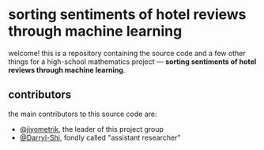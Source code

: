 # sorting sentiments of hotel reviews through machine learning

welcome! this is a repository containing the source code and a few other things
for a high-school mathematics project —
**sorting sentiments of hotel reviews through machine learning**.

## contributors

the main contributors to this source code are:
* [@jiyometrik](https://github.com/jiyometrik), the leader of this project group
* [@Darryl-Shi](https://github.com/Darryl-Shi), fondly called "assistant researcher"
